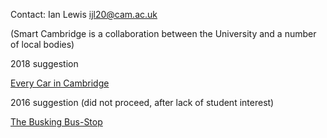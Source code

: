 Contact: Ian Lewis <ijl20@cam.ac.uk>

(Smart Cambridge is a collaboration between the University and a number
of local bodies)

2018 suggestion

[Every Car in Cambridge](Every_Car_in_Cambridge "wikilink")

2016 suggestion (did not proceed, after lack of student interest)

[The Busking Bus-Stop](The_Busking_Bus-Stop "wikilink")